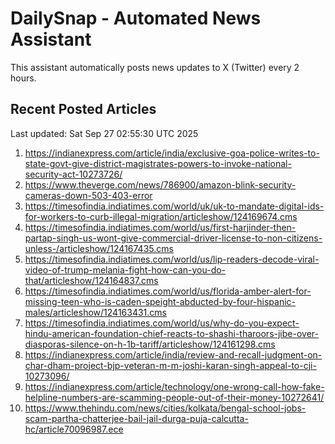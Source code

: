 # DailySnap - Automated News Assistant

This assistant automatically posts news updates to X (Twitter) every 2 hours.

## Recent Posted Articles

Last updated: Sat Sep 27 02:55:30 UTC 2025

1. https://indianexpress.com/article/india/exclusive-goa-police-writes-to-state-govt-give-district-magistrates-powers-to-invoke-national-security-act-10273726/
2. https://www.theverge.com/news/786900/amazon-blink-security-cameras-down-503-403-error
3. https://timesofindia.indiatimes.com/world/uk/uk-to-mandate-digital-ids-for-workers-to-curb-illegal-migration/articleshow/124169674.cms
4. https://timesofindia.indiatimes.com/world/us/first-harjinder-then-partap-singh-us-wont-give-commercial-driver-license-to-non-citizens-unless-/articleshow/124167435.cms
5. https://timesofindia.indiatimes.com/world/us/lip-readers-decode-viral-video-of-trump-melania-fight-how-can-you-do-that/articleshow/124164837.cms
6. https://timesofindia.indiatimes.com/world/us/florida-amber-alert-for-missing-teen-who-is-caden-speight-abducted-by-four-hispanic-males/articleshow/124163431.cms
7. https://timesofindia.indiatimes.com/world/us/why-do-you-expect-hindu-american-foundation-chief-reacts-to-shashi-tharoors-jibe-over-diasporas-silence-on-h-1b-tariff/articleshow/124161298.cms
8. https://indianexpress.com/article/india/review-and-recall-judgment-on-char-dham-project-bjp-veteran-m-m-joshi-karan-singh-appeal-to-cji-10273096/
9. https://indianexpress.com/article/technology/one-wrong-call-how-fake-helpline-numbers-are-scamming-people-out-of-their-money-10272641/
10. https://www.thehindu.com/news/cities/kolkata/bengal-school-jobs-scam-partha-chatterjee-bail-jail-durga-puja-calcutta-hc/article70096987.ece
